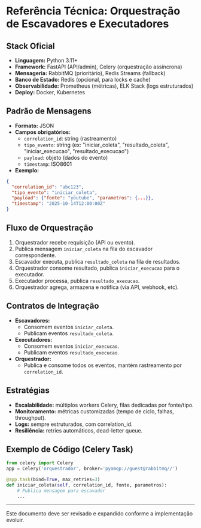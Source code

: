 # Referência Técnica: Orquestração de Escavadores e Executadores

## Stack Oficial
- **Linguagem:** Python 3.11+
- **Framework:** FastAPI (API/admin), Celery (orquestração assíncrona)
- **Mensageria:** RabbitMQ (prioritário), Redis Streams (fallback)
- **Banco de Estado:** Redis (opcional, para locks e cache)
- **Observabilidade:** Prometheus (métricas), ELK Stack (logs estruturados)
- **Deploy:** Docker, Kubernetes

## Padrão de Mensagens
- **Formato:** JSON
- **Campos obrigatórios:**
  - `correlation_id`: string (rastreamento)
  - `tipo_evento`: string (ex: "iniciar_coleta", "resultado_coleta", "iniciar_execucao", "resultado_execucao")
  - `payload`: objeto (dados do evento)
  - `timestamp`: ISO8601
- **Exemplo:**
```json
{
  "correlation_id": "abc123",
  "tipo_evento": "iniciar_coleta",
  "payload": {"fonte": "youtube", "parametros": {...}},
  "timestamp": "2025-10-14T12:00:00Z"
}
```

## Fluxo de Orquestração
1. Orquestrador recebe requisição (API ou evento).
2. Publica mensagem `iniciar_coleta` na fila do escavador correspondente.
3. Escavador executa, publica `resultado_coleta` na fila de resultados.
4. Orquestrador consome resultado, publica `iniciar_execucao` para o executador.
5. Executador processa, publica `resultado_execucao`.
6. Orquestrador agrega, armazena e notifica (via API, webhook, etc).

## Contratos de Integração
- **Escavadores:**
  - Consomem eventos `iniciar_coleta`.
  - Publicam eventos `resultado_coleta`.
- **Executadores:**
  - Consomem eventos `iniciar_execucao`.
  - Publicam eventos `resultado_execucao`.
- **Orquestrador:**
  - Publica e consome todos os eventos, mantém rastreamento por `correlation_id`.

## Estratégias
- **Escalabilidade:** múltiplos workers Celery, filas dedicadas por fonte/tipo.
- **Monitoramento:** métricas customizadas (tempo de ciclo, falhas, throughput).
- **Logs:** sempre estruturados, com correlation_id.
- **Resiliência:** retries automáticos, dead-letter queue.

## Exemplo de Código (Celery Task)
```python
from celery import Celery
app = Celery('orquestrador', broker='pyamqp://guest@rabbitmq//')

@app.task(bind=True, max_retries=3)
def iniciar_coleta(self, correlation_id, fonte, parametros):
    # Publica mensagem para escavador
    ...
```

---

Este documento deve ser revisado e expandido conforme a implementação evoluir.